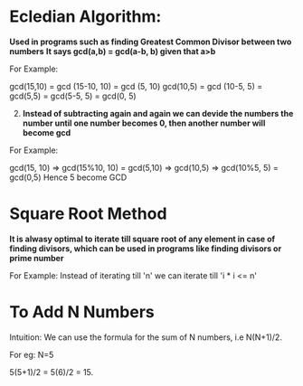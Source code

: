 
# Ecledian Algorithm: 

**Used in programs such as finding Greatest Common Divisor between two numbers**
**It says gcd(a,b) = gcd(a-b, b) given that a>b**

For Example:

gcd(15,10) = gcd (15-10, 10) = gcd (5, 10) 
gcd(10,5) = gcd (10-5, 5) = gcd(5,5) = gcd(5-5, 5) = gcd(0, 5)

2. **Instead of subtracting again and again we can devide the numbers the number until one number becomes 0, then another number will become gcd**

For Example:

gcd(15, 10) => gcd(15%10, 10) = gcd(5,10) => gcd(10,5) => gcd(10%5, 5) = gcd(0,5) Hence 5 become GCD

# Square Root Method

**It is alwasy optimal to iterate till square root of any element in case of finding divisors, which can be used in programs like finding divisors or prime number**

For Example: Instead of iterating till 'n' we can iterate till 'i * i <= n'

# To Add N Numbers
Intuition: We can use the formula for the sum of N numbers, i.e N(N+1)/2.

For eg: N=5

5(5+1)/2 = 5(6)/2 = 15.


